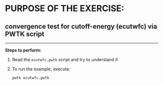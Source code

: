 # PURPOSE OF THE EXERCISE:
## convergence test for cutoff-energy (ecutwfc) via PWTK script
---------------------------------------------------------------

**Steps to perform:**

1. Read the `ecutwfc.pwtk` script and try to understand it

2. To run the example, execute:

       pwtk ecutwfc.pwtk
